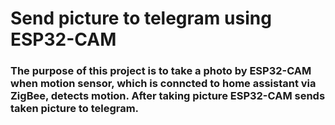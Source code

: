 <h1>Send picture to telegram using ESP32-CAM</h1>
<h3>The purpose of this project is to take a photo by ESP32-CAM when motion sensor, which is conncted to home assistant via ZigBee, detects motion. After taking picture ESP32-CAM sends taken picture to telegram. </h3>

